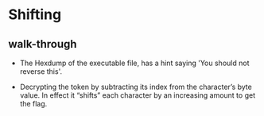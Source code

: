 # Shifting
## walk-through
- The Hexdump of the executable file, has a hint saying 'You should not reverse this'.

- Decrypting the token by subtracting its index from the character’s byte value. In effect it “shifts” each character by an increasing amount to get the flag.